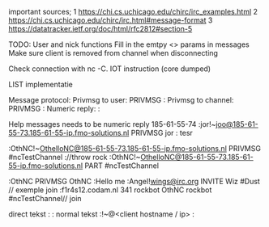 important sources;
1 https://chi.cs.uchicago.edu/chirc/irc_examples.html
2 https://chi.cs.uchicago.edu/chirc/irc.html#message-format
3 https://datatracker.ietf.org/doc/html/rfc2812#section-5

TODO:
User and nick functions
Fill in the emtpy <> params in messages
Make sure client is removed from channel when disconnecting

Check connection with nc -C. IOT instruction (core dumped)

LIST implementatie 

Message protocol:
Privmsg to user: <sender host> PRIVMSG <username receiver> :<message>
Privmsg to channel: <sender host> PRIVMSG <channel name> :<message>
Numeric reply: <server host> <numeric code> <username> <params> :<message>

Help messages needs to be numeric reply
185-61-55-74
:jor!~joo@185-61-55-73.185-61-55-ip.fmo-solutions.nl PRIVMSG jor : tesr

:OthNC!~OthelloNC@185-61-55-73.185-61-55-ip.fmo-solutions.nl PRIVMSG #ncTestChannel ://throw rock
:OthNC!~OthelloNC@185-61-55-73.185-61-55-ip.fmo-solutions.nl PART #ncTestChannel

:OthNC PRIVMSG OthNC :Hello me
:Angel!wings@irc.org INVITE Wiz #Dust // exemple join
:f1r4s12.codam.nl 341 rockbot OthNC rockbot #ncTestChannel// join


direct tekst :<server hostname> <numRPL> <cmd> :<error-tekst>
normal tekst :<nick>!~<name>@<client hostname / ip> <command> :<tekst>